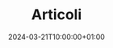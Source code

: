---
title: "Articoli"
description: ""
slug: "posts"
aliases: []
translationKey: "posts"
language: it
date: 2024-03-21T10:00:00+01:00
Lastmod: 
draft: false
tags: []
categories: []
featured_image: ""
layout: posts
--- 